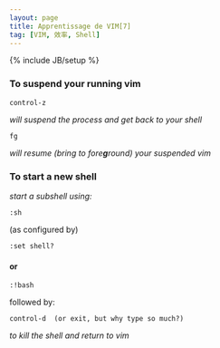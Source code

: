 ```yaml
---
layout: page
title: Apprentissage de VIM[7]
tag: [VIM, 效率, Shell]
---
```

{% include JB/setup %}

### To suspend your running vim

	control-z
*will suspend the process and get back to your shell*

	fg
*will resume (bring to fore**g**round) your suspended vim*

### To start a new shell

*start a subshell using:*

	:sh
(as configured by)

	:set shell?
#### or

	:!bash
followed by:

	control-d  (or exit, but why type so much?)
*to kill the shell and return to vim*